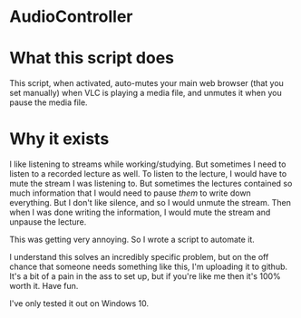 # AudioController

# What this script does

This script, when activated, auto-mutes your main web browser (that you set manually) when VLC is playing a media file, and unmutes it when you pause the
media file.

# Why it exists

I like listening to streams while working/studying. But sometimes I need to listen to a recorded lecture as well. To listen to the lecture, I would have to
mute the stream I was listening to. But sometimes the lectures contained so much information that I would need to pause *them* to write down everything. But I
don't like silence, and so I would unmute the stream. Then when I was done writing the information, I would mute the stream and unpause the lecture.

This was getting very annoying. So I wrote a script to automate it.

I understand this solves an incredibly specific problem, but on the off chance that someone needs something like this, I'm uploading it to github. 
It's a bit of a pain in the ass to set up, but if you're like me then it's 100% worth it. Have fun.

I've only tested it out on Windows 10.
